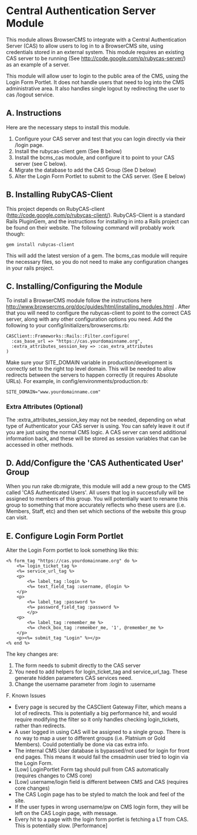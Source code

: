 # Central Authentication Server Module

This module allows BrowserCMS to integrate with a Central Authentication Server (CAS) to allow users to log in to a BrowserCMS site,
using credentials stored in an external system. This module requires an existing CAS server to be running (See http://code.google.com/p/rubycas-server/)
as an example of a server.

This module will allow user to login to the public area of the CMS, using the Login Form Portlet. It does not handle users that need to
log into the CMS administrative area. It also handles single logout by redirecting the user to cas /logout service.

## A. Instructions
Here are the necessary steps to install this module.

1. Configure your CAS server and test that you can login directly via their /login page.
2. Install the rubycas-client gem (See B below)
3. Install the bcms_cas module, and configure it to point to your CAS server (see C below).
4. Migrate the database to add the CAS Group (See D below)
5. Alter the Login Form Portlet to submit to the CAS server. (See E below)

## B. Installing RubyCAS-Client
This project depends on RubyCAS-client (http://code.google.com/p/rubycas-client/). RubyCAS-Client is a standard Rails PluginGem, and the instructions
for installing in into a Rails project can be found on their website. The following command will probably work though:

    gem install rubycas-client

This will add the latest version of a gem. The bcms_cas module will require the necessary files, so you do not need to
make any configuration changes in your rails project.

## C. Installing/Configuring the Module
To install a BrowserCMS module follow the instructions here http://www.browsercms.org/doc/guides/html/installing_modules.html .
After that you will need to configure the rubycas-client to point to the correct CAS server, along with any other
configuration options you need. Add the following to your config/initializers/browsercms.rb:


    CASClient::Frameworks::Rails::Filter.configure(
      :cas_base_url => "https://cas.yourdomainname.org",
      :extra_attributes_session_key => :cas_extra_attributes
    )

Make sure your SITE_DOMAIN variable in production/development is correctly set to the right top level domain. This will be needed
to allow redirects between the servers to happen correctly (it requires Absolute URLs). For example, in config/environments/production.rb:

    SITE_DOMAIN="www.yourdomainname.com"

### Extra Attributes (Optional)
The :extra_attributes_session_key may not be needed, depending on what type of Authenticator your CAS server is using. You can
safely leave it out if you are just using the normal CMS logic. A CAS server can send additional information back, and these will be stored as
session variables that can be accessed in other methods.

## D. Add/Configure the 'CAS Authenticated User' Group
When you run rake db:migrate, this module will add a new group to the CMS called 'CAS Authenticated Users'. All users that
log in successfully will be assigned to members of this group. You will potentially want to rename this group to something
that more accurately reflects who these users are (i.e. Members, Staff, etc) and then set which sections of the website this
group can visit.

## E. Configure Login Form Portlet
Alter the Login Form portlet to look something like this:

    <% form_tag "https://cas.yourdomainname.org" do %>
        <%= login_ticket_tag %>
        <%= service_url_tag %>
        <p>
            <%= label_tag :login %>
            <%= text_field_tag :username, @login %>
        </p>
        <p>
            <%= label_tag :password %>
            <%= password_field_tag :password %>
            </p>
        <p>
            <%= label_tag :remember_me %>
            <%= check_box_tag :remember_me, '1', @remember_me %>
        </p>
        <p><%= submit_tag "Login" %></p>
    <% end %>

The key changes are:

1. The form needs to submit directly to the CAS server
2. You need to add helpers for login_ticket_tag and service_url_tag. These generate hidden parameters CAS services need.
3. Change the username parameter from :login to :username

F. Known Issues

* Every page is secured by the CASClient Gateway Filter, which means a lot of redirects. This is potentially a big performance hit, and would require modifying the filter so it only handles checking login_tickets, rather than redirects. 
* A user logged in using CAS will be assigned to a single group. There is no way to map a user to different groups (i.e. Platnium or Gold Members). Could potentially be done via cas extra info.
* The internal CMS User database is bypassed/not used for login for front end pages. This means it would fail the cmsadmin user tried to login via the Login Form.
* [Low] LoginPortlet Form tag should pull from CAS automatically (requires changes to CMS core)
* [Low] username/login field is different between CMS and CAS (requires core changes)
* The CAS Login page has to be styled to match the look and feel of the site.
* If the user types in wrong username/pw on CMS login form, they will be left on the CAS Login page, with message.
* Every hit to a page with the login form portlet is fetching a LT from CAS. This is potentially slow. [Performance]

